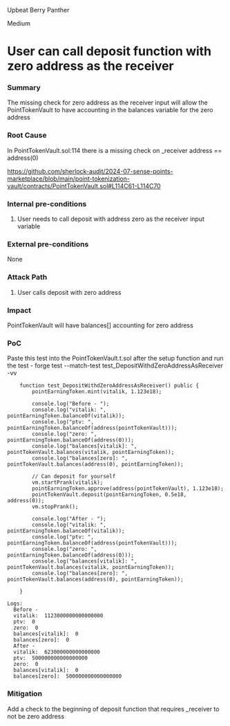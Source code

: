 Upbeat Berry Panther

Medium

# User can call deposit function with zero address as the receiver

### Summary

The missing check for zero address as the receiver input will allow the PointTokenVault to have accounting in the balances variable for the zero address

### Root Cause

In PointTokenVault.sol:114 there is a missing check on _receiver address == address(0)

https://github.com/sherlock-audit/2024-07-sense-points-marketplace/blob/main/point-tokenization-vault/contracts/PointTokenVault.sol#L114C61-L114C70

### Internal pre-conditions

1. User needs to call deposit with address zero as the receiver input variable

### External pre-conditions

None

### Attack Path

1. User calls deposit with zero address

### Impact

PointTokenVault will have balances[] accounting for zero address

### PoC

Paste this test into the PointTokenVault.t.sol after the setup function and run the test - 
forge test --match-test test_DepositWithdZeroAddressAsReceiver -vv

```solidity
    function test_DepositWithdZeroAddressAsReceiver() public {
        pointEarningToken.mint(vitalik, 1.123e18);

        console.log("Before - ");
        console.log("vitalik: ", pointEarningToken.balanceOf(vitalik));
        console.log("ptv: ", pointEarningToken.balanceOf(address(pointTokenVault)));
        console.log("zero: ", pointEarningToken.balanceOf(address(0)));
        console.log("balances[vitalik]: ", pointTokenVault.balances(vitalik, pointEarningToken));
        console.log("balances[zero]: ", pointTokenVault.balances(address(0), pointEarningToken));

        // Can deposit for yourself
        vm.startPrank(vitalik);
        pointEarningToken.approve(address(pointTokenVault), 1.123e18);
        pointTokenVault.deposit(pointEarningToken, 0.5e18, address(0));
        vm.stopPrank();

        console.log("After - ");
        console.log("vitalik: ", pointEarningToken.balanceOf(vitalik));
        console.log("ptv: ", pointEarningToken.balanceOf(address(pointTokenVault)));
        console.log("zero: ", pointEarningToken.balanceOf(address(0)));
        console.log("balances[vitalik]: ", pointTokenVault.balances(vitalik, pointEarningToken));
        console.log("balances[zero]: ", pointTokenVault.balances(address(0), pointEarningToken));

    }
```

```solidity
Logs:
  Before -
  vitalik:  1123000000000000000
  ptv:  0
  zero:  0
  balances[vitalik]:  0
  balances[zero]:  0
  After -
  vitalik:  623000000000000000
  ptv:  500000000000000000
  zero:  0
  balances[vitalik]:  0
  balances[zero]:  500000000000000000
```

### Mitigation

Add a check to the beginning of  deposit function that requires _receiver to not be zero address